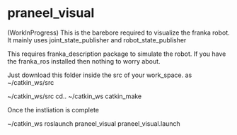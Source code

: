# praneel_visual

(WorkInProgress) This is the barebore required to visualize the franka robot. It mainly uses joint_state_publisher and robot_state_publisher

This requires franka_description package to simulate the robot. If you have the franka_ros installed then nothing to worry about.

Just download this folder inside the src of your work_space. 
as ~/catkin_ws/src

~/catkin_ws/src cd..
~/catkin_ws catkin_make

Once the instliation is complete 

~/catkin_ws roslaunch praneel_visual praneel_visual.launch 



